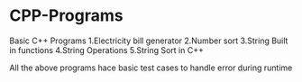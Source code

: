 # CPP-Programs
Basic C++ Programs
1.Electricity bill generator
2.Number sort
3.String Built in functions
4.String Operations
5.String Sort in C++

All the above programs hace basic test cases to handle error during runtime
